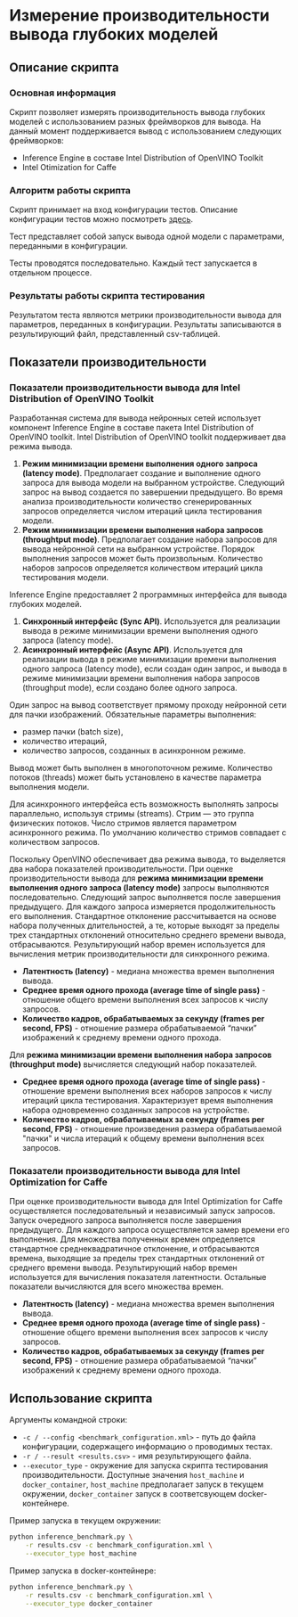 # Измерение производительности вывода глубоких моделей

## Описание скрипта

### Основная информация

Скрипт позволяет измерять производительность вывода глубоких моделей
с использованием разных фреймворков для вывода. На данный момент поддерживается
вывод с использованием следующих фреймворков:

- Inference Engine в составе Intel Distribution of OpenVINO Toolkit
- Intel Otimization for Caffe

### Алгоритм работы скрипта

Скрипт принимает на вход конфигурации тестов. Описание конфигурации 
тестов можно посмотреть [здесь](../configs/README.md).

Тест представляет собой запуск вывода одной модели с параметрами,
переданными в конфигурации.

Тесты проводятся последовательно. Каждый тест запускается в отдельном процессе.

### Результаты работы скрипта тестирования

Результатом теста являются метрики производительности вывода для параметров,
переданных в конфигурации. Результаты записываются в результирующий файл,
представленный csv-таблицей.

## Показатели производительности

### Показатели производительности вывода для Intel Distribution of OpenVINO Toolkit

Разработанная система для вывода нейронных сетей использует компонент
Inference Engine в составе пакета Intel Distribution of OpenVINO toolkit.
Intel Distribution of OpenVINO toolkit поддерживает два режима вывода.

1. **Режим минимизации времени выполнения одного запроса (latency mode)**.
   Предполагает создание и выполнение одного запроса для вывода модели
   на выбранном устройстве. Следующий запрос на вывод создается
   по завершении предыдущего. Во время анализа производительности количество
   сгенерированных запросов определяется числом итераций цикла тестирования модели.
1. **Режим минимизации времени выполнения набора запросов (throughtput mode)**.
   Предполагает создание набора запросов для вывода нейронной сети на выбранном
   устройстве. Порядок выполнения запросов может быть произвольным. Количество
   наборов запросов определяется количеством итераций цикла тестирования модели.

Inference Engine предоставляет 2 программных интерфейса для вывода глубоких моделей.

1. **Синхронный интерфейс (Sync API)**. Используется для реализации вывода
   в режиме минимизации времени выполнения одного запроса (latency mode).
1. **Асинхронный интерфейс (Async API)**.  Используется для реализации вывода
   в режиме минимизации времени выполнения одного запроса (latency mode),
   если создан один запрос, и вывода в режиме минимизации времени выполнения
   набора запросов (throughput mode), если создано более одного запроса.

Один запрос на вывод соответствует прямому проходу нейронной сети для пачки изображений.
Обязательные параметры выполнения:

- размер пачки (batch size),
- количество итераций,
- количество запросов, созданных в асинхронном режиме.

Вывод может быть выполнен в многопоточном режиме. Количество потоков (threads)
может быть установлено в качестве параметра выполнения модели.

Для асинхронного интерфейса есть возможность выполнять запросы параллельно,
используя стримы (streams). Стрим — это группа физических потоков.
Число стримов является параметром асинхронного режима. По умолчанию
количество стримов совпадает с количеством запросов.

Поскольку OpenVINO обеспечивает два режима вывода, то выделяется
два набора показателей производительности. При оценке производительности
вывода для **режима минимизации времени выполнения одного запроса (latency mode)**
запросы выполняются последовательно. Следующий запрос выполняется после
завершения предыдущего. Для каждого запроса измеряется продолжительность
его выполнения. Стандартное отклонение рассчитывается на основе набора
полученных длительностей, а те, которые выходят за пределы трех стандартных
отклонений относительно среднего времени вывода, отбрасываются. Результирующий
набор времен используется для вычисления метрик производительности для синхронного режима.

- **Латентность (latency)** - медиана множества времен выполнения вывода.
- **Среднее время одного прохода (average time of single pass)** - отношение
  общего времени выполнения всех запросов к числу запросов.
- **Количество кадров, обрабатываемых за секунду (frames per second, FPS)** -
  отношение размера обрабатываемой “пачки” изображений к среднему времени
  одного прохода.

Для **режима минимизации времени выполнения набора запросов (throughput mode)**
вычисляется следующий набор показателей.

- **Среднее время одного прохода (average time of single pass)** -
  отношение времени выполнения всех наборов запросов к числу
  итераций цикла тестирования. Характеризует время выполнения набора
  одновременно созданных запросов на устройстве.
- **Количество кадров, обрабатываемых за секунду (frames per second, FPS)** -
  отношение произведения размера обрабатываемой "пачки" и числа итераций
  к общему времени выполнения всех запросов.

### Показатели производительности вывода для Intel Optimization for Caffe

При оценке производительности вывода для Intel Optimization for Caffe
осуществляется последовательный и независимый запуск запросов.
Запуск очередного запроса выполняется после завершения предыдущего.
Для каждого запроса осуществляется замер времени его выполнения.
Для множества полученных времен определяется стандартное среднеквадратичное
отклонение, и отбрасываются времена, выходящие за пределы трех стандартных
отклонений от среднего времени вывода. Результирующий набор времен
используется для вычисления показателя латентности. Остальные показатели
вычисляются для всего множества времен.

- **Латентность (latency)** - медиана множества времен выполнения вывода.
- **Среднее время одного прохода (average time of single pass)** - отношение
  общего времени выполнения всех запросов к числу запросов.
- **Количество кадров, обрабатываемых за секунду (frames per second, FPS)** -
  отношение размера обрабатываемой “пачки” изображений к среднему времени
  одного прохода.

## Использование скрипта

Аргументы командной строки:

- `-с / --config <benchmark_configuration.xml>` - путь до файла конфигурации,
  содержащего информацию о проводимых тестах.
- `-r / --result <results.csv>` - имя результирующего файла.
- `--executor_type` - окружение для запуска скрипта тестирования производительности.
  Доступные значения `host_machine` и `docker_container`, `host_machine`
  предполагает запуск в текущем окружении, `docker_container` запуск в соответсвующем
  docker-контейнере.

Пример запуска в текущем окружении:

```bash
python inference_benchmark.py \
    -r results.csv -c benchmark_configuration.xml \
    --executor_type host_machine
```

Пример запуска в docker-контейнере:

```bash
python inference_benchmark.py \
    -r results.csv -c benchmark_configuration.xml \
    --executor_type docker_container
```
